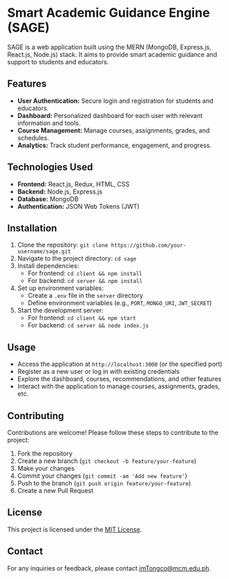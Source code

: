 # Smart Academic Guidance Engine (SAGE)

SAGE is a web application built using the MERN (MongoDB, Express.js, React.js, Node.js) stack. It aims to provide smart academic guidance and support to students and educators.

## Features

- **User Authentication:** Secure login and registration for students and educators.
- **Dashboard:** Personalized dashboard for each user with relevant information and tools.
- **Course Management:** Manage courses, assignments, grades, and schedules.
- **Analytics:** Track student performance, engagement, and progress.

## Technologies Used

- **Frontend:** React.js, Redux, HTML, CSS
- **Backend:** Node.js, Express.js
- **Database:** MongoDB
- **Authentication:** JSON Web Tokens (JWT)

## Installation

1. Clone the repository: `git clone https://github.com/your-username/sage.git`
2. Navigate to the project directory: `cd sage`
3. Install dependencies:
   - For frontend: `cd client && npm install`
   - For backend: `cd server && npm install`
4. Set up environment variables:
   - Create a `.env` file in the `server` directory
   - Define environment variables (e.g., `PORT`, `MONGO_URI`, `JWT_SECRET`)
5. Start the development server:
   - For frontend: `cd client && npm start`
   - For backend: `cd server && node index.js`

## Usage

- Access the application at `http://localhost:3000` (or the specified port)
- Register as a new user or log in with existing credentials
- Explore the dashboard, courses, recommendations, and other features
- Interact with the application to manage courses, assignments, grades, etc.

## Contributing

Contributions are welcome! Please follow these steps to contribute to the project:

1. Fork the repository
2. Create a new branch (`git checkout -b feature/your-feature`)
3. Make your changes
4. Commit your changes (`git commit -am 'Add new feature'`)
5. Push to the branch (`git push origin feature/your-feature`)
6. Create a new Pull Request

## License

This project is licensed under the [MIT License](LICENSE).

## Contact

For any inquiries or feedback, please contact jmTongco@mcm.edu.ph.
